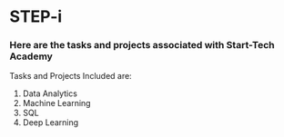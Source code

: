 # STEP-i
### Here are the tasks and projects associated with Start-Tech Academy
Tasks and Projects Included are:
1. Data Analytics
2. Machine Learning
3. SQL
4. Deep Learning
